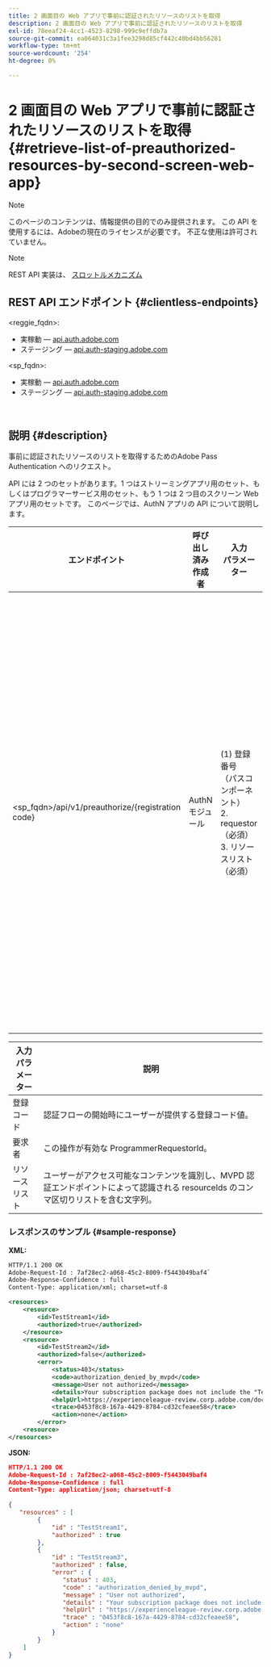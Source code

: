 ```yaml
---
title: 2 画面目の Web アプリで事前に認証されたリソースのリストを取得
description: 2 画面目の Web アプリで事前に認証されたリソースのリストを取得
exl-id: 78eeaf24-4cc1-4523-8298-999c9effdb7a
source-git-commit: ea064031c3a1fee3298d85cf442c40bd4bb56281
workflow-type: tm+mt
source-wordcount: '254'
ht-degree: 0%

---
```


# 2 画面目の Web アプリで事前に認証されたリソースのリストを取得 {#retrieve-list-of-preauthorized-resources-by-second-screen-web-app}

>[!NOTE]
>
>このページのコンテンツは、情報提供の目的でのみ提供されます。 この API を使用するには、Adobeの現在のライセンスが必要です。 不正な使用は許可されていません。

>[!NOTE]
>
> REST API 実装は、 [スロットルメカニズム](/help/authentication/throttling-mechanism.md)

## REST API エンドポイント {#clientless-endpoints}

&lt;reggie_fqdn>:

* 実稼動 — [api.auth.adobe.com](http://api.auth.adobe.com/)
* ステージング — [api.auth-staging.adobe.com](http://api.auth-staging.adobe.com/)

&lt;sp_fqdn>:

* 実稼動 — [api.auth.adobe.com](http://api.auth.adobe.com/)
* ステージング — [api.auth-staging.adobe.com](http://api.auth-staging.adobe.com/)

</br>

## 説明 {#description}

事前に認証されたリソースのリストを取得するためのAdobe Pass Authentication へのリクエスト。

API には 2 つのセットがあります。1 つはストリーミングアプリ用のセット、もしくはプログラマーサービス用のセット、もう 1 つは 2 つ目のスクリーン Web アプリ用のセットです。 このページでは、AuthN アプリの API について説明します。


| エンドポイント | 呼び出し済み  </br>作成者 | 入力   </br>パラメーター | HTTP  </br>メソッド | 応答 | HTTP  </br>応答 |
| --- | --- | --- | --- | --- | --- |
| &lt;sp_fqdn>/api/v1/preauthorize/{registration code} | AuthN モジュール | (1) 登録番号  </br>    （パスコンポーネント）</br>2.  requestor （必須）</br>3.  リソースリスト（必須） | GET | 個々の事前認証の決定またはエラーの詳細を含む XML または JSON。 以下のサンプルを参照してください。 | 200 — 成功</br></br>400 — 無効なリクエスト</br></br>401 — 未認証</br></br>405 — 許可されていないメソッド  </br></br>412 — 事前条件に失敗しました</br></br>500 — 内部サーバーエラー |



| 入力パラメーター | 説明 |
| ----------------- | ------------------------------------------------------------------------------------------------------------------------------------------------------------------------------ |
| 登録コード | 認証フローの開始時にユーザーが提供する登録コード値。 |
| 要求者 | この操作が有効な ProgrammerRequestorId。 |
| リソースリスト | ユーザーがアクセス可能なコンテンツを識別し、MVPD 認証エンドポイントによって認識される resourceIds のコンマ区切りリストを含む文字列。 |


### レスポンスのサンプル {#sample-response}

**XML:**

```XML
HTTP/1.1 200 OK
Adobe-Request-Id : 7af28ec2-a068-45c2-8009-f5443049baf4`
Adobe-Response-Confidence : full
Content-Type: application/xml; charset=utf-8

<resources>
    <resource>
        <id>TestStream1</id>
        <authorized>true</authorized>
    </resource>
    <resource>
        <id>TestStream2</id>
        <authorized>false</authorized>  
        <error>
            <status>403</status>
            <code>authorization_denied_by_mvpd</code>
            <message>User not authorized</message>
            <details>Your subscription package does not include the "TestStream3" channel.</details>
            <helpUrl>https://experienceleague-review.corp.adobe.com/docs/primetime/authentication/auth-features/error-reportn/enhanced-error-codes.html#error-codes</helpUrl>
            <trace>0453f8c8-167a-4429-8784-cd32cfeaee58</trace>
            <action>none</action>
        </error>
    <resource>
</resources>
```

**JSON:**

```JSON
HTTP/1.1 200 OK
Adobe-Request-Id : 7af28ec2-a068-45c2-8009-f5443049baf4
Adobe-Response-Confidence : full
Content-Type: application/json; charset=utf-8
 
{
   "resources" : [
        {
            "id" : "TestStream1",
            "authorized" : true
        },
        {
            "id" : "TestStream3",
            "authorized" : false,
            "error" : {
               "status" : 403,
               "code" : "authorization_denied_by_mvpd",
               "message" : "User not authorized",
               "details" : "Your subscription package does not include the "TestStream3" channel.",
               "helpUrl" : "https://experienceleague-review.corp.adobe.com/docs/primetime/authentication/auth-features/error-reportn/enhanced-error-codes.html#error-codes",
               "trace" : "0453f8c8-167a-4429-8784-cd32cfeaee58",
               "action" : "none"
            }
        } 
    ]
}
```
